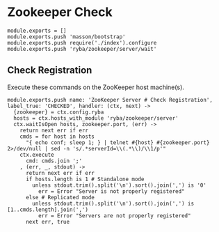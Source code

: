 
# Zookeeper Check

    module.exports = []
    module.exports.push 'masson/bootstrap'
    module.exports.push require('./index').configure
    module.exports.push 'ryba/zookeeper/server/wait'

## Check Registration

Execute these commands on the ZooKeeper host machine(s).

    module.exports.push name: 'ZooKeeper Server # Check Registration', label_true: 'CHECKED', handler: (ctx, next) ->
      {zookeeper} = ctx.config.ryba
      hosts = ctx.hosts_with_module 'ryba/zookeeper/server'
      ctx.waitIsOpen hosts, zookeeper.port, (err) ->
        return next err if err
        cmds = for host in hosts
          "{ echo conf; sleep 1; } | telnet #{host} #{zookeeper.port} 2>/dev/null | sed -n 's/.*serverId=\\(.*\\)/\\1/p'"
        ctx.execute
          cmd: cmds.join ';'
        , (err, _, stdout) ->
          return next err if err
          if hosts.length is 1 # Standalone mode
            unless stdout.trim().split('\n').sort().join(',') is '0'
              err = Error "Server is not properly registered"
          else # Replicated mode
            unless stdout.trim().split('\n').sort().join(',') is [1..cmds.length].join(',')
              err = Error "Servers are not properly registered"
          next err, true
